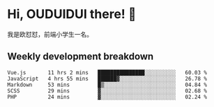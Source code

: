 # Hi, OUDUIDUI there!  👋

[comment]: <> ([<img align="right" width="50%" src="https://github-readme-stats.vercel.app/api?username=OUDUIDUI&theme=dark&show_icons=true">]&#40;https://metrics.lecoq.io/OUDUIDUI?template=classic&#41;)

我是欧怼怼，前端小学生一名。

##  Weekly development breakdown

<!--START_SECTION:waka-->
```text
Vue.js       11 hrs 2 mins   ███████████████░░░░░░░░░░   60.03 % 
JavaScript   4 hrs 55 mins   ██████▓░░░░░░░░░░░░░░░░░░   26.78 % 
Markdown     53 mins         █▒░░░░░░░░░░░░░░░░░░░░░░░   04.84 % 
SCSS         29 mins         ▓░░░░░░░░░░░░░░░░░░░░░░░░   02.68 % 
PHP          24 mins         ▓░░░░░░░░░░░░░░░░░░░░░░░░   02.24 % 
```
<!--END_SECTION:waka-->
